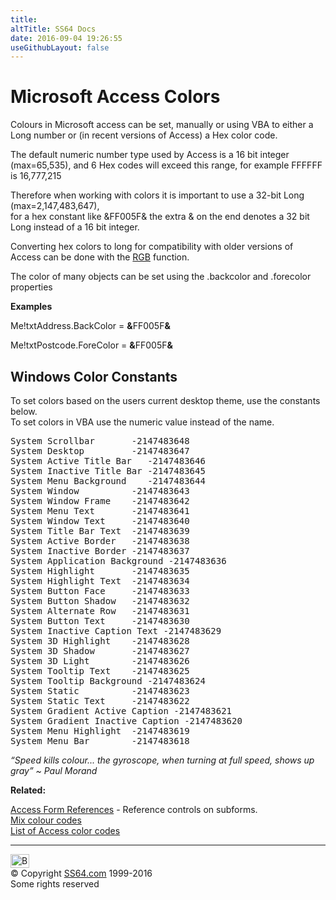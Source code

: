 ```yaml
---
title:
altTitle: SS64 Docs
date: 2016-09-04 19:26:55
useGithubLayout: false
---
```

<!-- #BeginLibraryItem "/Library/head_access_syntax.lbi" --><!-- #EndLibraryItem --><h1>Microsoft Access Colors</h1>
<p>Colours in Microsoft access can be set, manually or using VBA to either a Long number or (in recent versions of Access) a Hex color code. </p>
<p>The default numeric number type used by Access is a 16 bit integer (max=65,535), and 6 Hex codes will exceed this range, for example FFFFFF is 16,777,215 </p>
<p>Therefore when working with colors it is important to use a 32-bit  Long (max=2,147,483,647),<br>
for a hex constant like <span class="code">&amp;FF005F&amp;</span> the extra <span class="code">&amp;</span> on the end denotes a 32 bit Long instead of a 16 bit integer.</p>
<p>Converting hex colors to long for compatibility with older versions of Access can be done with the <a href="rgb.html">RGB</a> function.</p>
<p>The color of many objects can be set using the .backcolor and .forecolor properties</p>
<p><b>Examples</b></p>
<p class="code">Me!txtAddress.BackColor = <b>&amp;</b>FF005F<b>&amp;</b></p>
<p class="code">Me!txtPostcode.ForeColor = <b>&amp;</b>FF005F<b>&amp;</b></p>
<h2>Windows Color Constants </h2>
<p>To set colors based on the users current desktop theme, use the constants below.<br>
To set colors in VBA use the numeric value instead of the name.</p>
<pre>System Scrollbar       -2147483648
System Desktop         -2147483647
System Active Title Bar   -2147483646
System Inactive Title Bar -2147483645
System Menu Background    -2147483644
System Window          -2147483643
System Window Frame    -2147483642
System Menu Text       -2147483641
System Window Text     -2147483640
System Title Bar Text  -2147483639
System Active Border   -2147483638
System Inactive Border -2147483637
System Application Background -2147483636
System Highlight       -2147483635
System Highlight Text  -2147483634
System Button Face     -2147483633
System Button Shadow   -2147483632
System Alternate Row   -2147483631
System Button Text     -2147483630
System Inactive Caption Text -2147483629
System 3D Highlight    -2147483628
System 3D Shadow       -2147483627
System 3D Light        -2147483626
System Tooltip Text    -2147483625
System Tooltip Background -2147483624
System Static          -2147483623
System Static Text     -2147483622
System Gradient Active Caption -2147483621
System Gradient Inactive Caption -2147483620
System Menu Highlight  -2147483619
System Menu Bar        -2147483618</pre>
<p class="quote"><i>“Speed kills colour... the gyroscope, when turning at full speed, shows up gray” ~ Paul Morand</i></p>
<p><b>Related:</b></p>
<p><a href="syntax-references.html">Access Form References</a> - Reference controls on subforms.<br>
<a href="../colour.html">Mix colour codes</a><br>
<a href="http://www.endprod.com/colors/">List of Access color codes</a></p><!-- #BeginLibraryItem "/Library/foot_access.lbi" --><p>
<!-- access -->

<hr>
<div id="bl" class="footer"><a href="syntax-color.html#"><img src="../images/top.png" width="30" height="22" alt="Back to the Top"></a></div>
<div id="br" class="footer, tagline">© Copyright <a href="../index.html">SS64.com</a> 1999-2016<br>
Some rights reserved</div><!-- #EndLibraryItem -->
